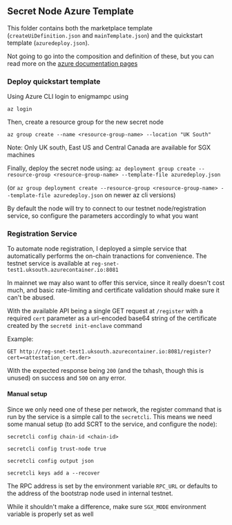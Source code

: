 ## Secret Node Azure Template


This folder contains both the marketplace template (`createUiDefinition.json` 
and `mainTemplate.json`) and the quickstart template (`azuredeploy.json`).

Not going to go into the composition and definition of these, but you can read more on the 
[azure documentation pages](https://docs.microsoft.com/en-us/azure/marketplace/partner-center-portal/create-new-azure-apps-offer)  

### Deploy quickstart template

Using Azure CLI login to enigmampc using 

`az login`

Then, create a resource group for the new secret node

`az group create --name <resource-group-name> --location "UK South"` 

Note: Only UK south, East US and Central Canada are available for SGX machines

Finally, deploy the secret node using:
`az deployment group create --resource-group <resource-group-name> --template-file azuredeploy.json`

(or `az group deployment create --resource-group <resource-group-name> --template-file azuredeploy.json` on newer az cli versions)

By default the node will try to connect to our testnet node/registration service, so configure the parameters
accordingly to what you want

### Registration Service

To automate node registration, I deployed a simple service that automatically performs the on-chain tranactions
for convenience. The testnet service is available at `reg-snet-test1.uksouth.azurecontainer.io:8081`

In mainnet we may also want to offer this service, since it really doesn't cost much, and basic rate-limiting and
certificate validation should make sure it can't be abused.

With the available API being a single GET request at `/register` with a required `cert` parameter as a url-encoded base64 string
of the certificate created by the `secretd init-enclave` command

Example:

`GET http://reg-snet-test1.uksouth.azurecontainer.io:8081/register?cert=<attestation_cert.der>`

With the expected response being `200` (and the txhash, though this is unused) on success and `500` on any error.

#### Manual setup

Since we only need one of these per network, the register command that is run by the service is a simple
call to the `secretcli`. This means we need some manual setup (to add SCRT to the service, and configure the node):

`secretcli config chain-id <chain-id>`

`secretcli config trust-node true`

`secretcli config output json`

`secretcli keys add a --recover`

The RPC address is set by the environment variable `RPC_URL` or defaults to the address of the bootstrap node used in
internal testnet.

While it shouldn't make a difference, make sure `SGX_MODE` environment variable is properly set as well
